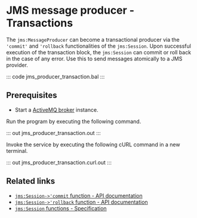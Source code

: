 # JMS message producer - Transactions

The `jms:MessageProducer` can become a transactional producer via the `'commit'` and `'rollback` functionalities of the `jms:Session`. Upon successful execution of the transaction block, the `jms:Session` can commit or roll back in the case of any error. Use this to send messages atomically to a JMS provider.

::: code jms_producer_transaction.bal :::

## Prerequisites
- Start a [ActiveMQ broker](https://activemq.apache.org/getting-started) instance.

Run the program by executing the following command.

::: out jms_producer_transaction.out :::

Invoke the service by executing the following cURL command in a new terminal.

::: out jms_producer_transaction.curl.out :::

## Related links
- [`jms:Session->'commit` function - API documentation](https://lib.ballerina.io/ballerinax/java.jms/latest#Session-commit)
- [`jms:Session->'rollback` function - API documentation](https://lib.ballerina.io/ballerinax/java.jms/latest#Session-rollback)
- [`jms:Session` functions - Specification](https://github.com/ballerina-platform/module-ballerinax-java.jms/blob/master/docs/spec/spec.md#32-functions)

